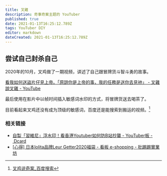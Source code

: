 ```yaml
---
title: 叉雞
description: 奇事奇案主题的 YouTuber
published: true
date: 2021-01-13T16:25:12.789Z
tags: YouTuber DIY
editor: markdown
dateCreated: 2021-01-13T16:25:12.789Z
---
```


## 尝试自己封杀自己

2020年的10月，叉鸡做了一期视频，讲述了自己跟冒牌货斗智斗勇的故事。

[看我如何送盜片仔見上帝。「原諒你是上帝的事，我的任務是送你去見衪」 - 叉雞說叉雞 - YouTube](https://archive.is/wY2gg "https://www.youtube.com/watch?v=SnTnjfcwRUE")

最后使用在影片中以帧时间插入敏感词水印的方式，将冒牌货送去喝茶了。

目前看起来叉鸡还没有成为顶级的敏感词，百度还是能搜索到搬运的视频。[^cj_bds]

[^cj_bds]: [叉鸡说奇案_百度搜索](https://web.archive.org/web/20210113154529/https://www.baidu.com/s?wd=叉鸡说奇案)

### 相关链接

+ [自製「習維尼」浮水印！看香港Youtuber如何防B站抄襲 - YouTuber板 - Dcard](https://web.archive.org/web/20210113155712/https://www.dcard.tw/f/youtuber/p/233957124)
+ [[心得] 日本lolita品牌Leur Getter2020福袋 - 看板 e-shopping - 批踢踢實業坊](https://web.archive.org/web/20210113160457/https://www.ptt.cc/bbs/e-shopping/M.1579452607.A.B32.html)